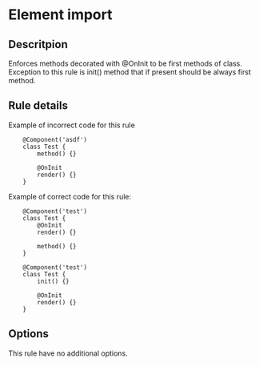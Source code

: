 # Element import

## Descritpion

Enforces methods decorated with @OnInit to be first methods of class.
Exception to this rule is init() method that if present should be always first method.

## Rule details

Example of incorrect code for this rule

```
    @Component('asdf')
    class Test {
        method() {}
        
        @OnInit
        render() {}
    }
```

Example of correct code for this rule:

```
    @Component('test')
    class Test {
        @OnInit
        render() {}

        method() {}
    }

    @Component('test')
    class Test {
        init() {}

        @OnInit
        render() {}
    }
```

## Options

This rule have no additional options.
